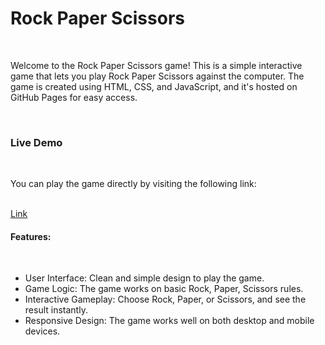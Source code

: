 <h1>Rock Paper Scissors</h1><br>
<p>Welcome to the Rock Paper Scissors game! This is a simple interactive game that lets you play Rock Paper Scissors against the computer. The game is created using HTML, CSS, and JavaScript, and it's hosted on GitHub Pages for easy access.</p><br>
<h3>Live Demo</h3><br>
<p>You can play the game directly by visiting the following link:</p><br>
<a href="https://harish-kumar-gitcode.github.io/Stone-Paper-Scissors">Link</a><br>
<h4>Features:</h4><br>
<ul>
  <li><bold>User Interface:</bold> Clean and simple design to play the game.</li>
  <li><bold>Game Logic:</bold> The game works on basic Rock, Paper, Scissors rules.</li>
  <li><bold>Interactive Gameplay:</bold> Choose Rock, Paper, or Scissors, and see the result instantly.</li>
  <li><bold>Responsive Design:</bold> The game works well on both desktop and mobile devices.</li>
</ul>
